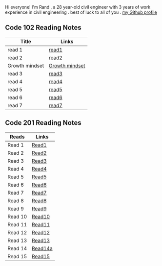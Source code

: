 
Hi everyone! I'm Rand , a 28 year-old civil engineer  with 3 years of work experience in civil engineering . best of luck to all of you .
[my Github profile](https://github.com/Rand92)

## Code 102 Reading Notes
| Title | Links |
|-------- | ---- |
| read 1 | [ read1](https://rand92.github.io/Reading-notes/read01)
|read 2 | [read2](https://rand92.github.io/Reading-notes/Read02) |
| Growth mindset | [Growth mindset](https://rand92.github.io/Reading-notes/growthMindset) |
|read 3 | [read3](https://rand92.github.io/Reading-notes/Read03) |
|read 4 | [read4](https://rand92.github.io/Reading-notes/Read04) |
|read 5 | [read5](https://rand92.github.io/Reading-notes/Read05) |
|read 6 | [read6](https://rand92.github.io/Reading-notes/Read06) |
|read 7 | [read7](https://rand92.github.io/Reading-notes/Read07) |

## Code 201 Reading Notes
| Reads | Links |
|------- |-------|
|Read 1 | [Read1](https://rand92.github.io/Reading-notes/class-01) |
|Read 2 | [Read2](https://rand92.github.io/Reading-notes/class-02) |
|Read 3 | [Read3](https://rand92.github.io/Reading-notes/reads-201/read03) |
|Read 4 | [Read4](https://rand92.github.io/Reading-notes/reads-201/read04) |
|Read 5 | [Read5](https://rand92.github.io/Reading-notes/reads-201/read05) |
|Read 6 | [Read6](https://rand92.github.io/Reading-notes/reads-201/read06) |
|Read 7 | [Read7](https://rand92.github.io/Reading-notes/reads-201/read07) |
|Read 8 | [Read8](https://rand92.github.io/Reading-notes/reads-201/read08) |
|Read 9 | [Read9](https://rand92.github.io/Reading-notes/reads-201/read09) |
|Read 10 | [Read10](https://rand92.github.io/Reading-notes/reads-201/read-10) |
|Read 11 | [Read11](https://rand92.github.io/Reading-notes/reads-201/read11) |
|Read 12 | [Read12](https://rand92.github.io/Reading-notes/reads-201/read12) |
|Read 13 |  [Read13](https://rand92.github.io/Reading-notes/reads-201/read13)|
|Read 14| [Read14a](https://rand92.github.io/Reading-notes/reads-201/read14a) |
|Read 15 | [Read15]() |
